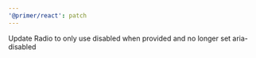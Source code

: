 ```yaml
---
'@primer/react': patch
---
```


Update Radio to only use disabled when provided and no longer set aria-disabled
